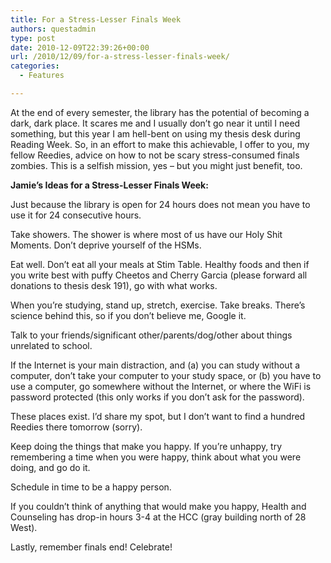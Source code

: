 ```yaml
---
title: For a Stress-Lesser Finals Week
authors: questadmin
type: post
date: 2010-12-09T22:39:26+00:00
url: /2010/12/09/for-a-stress-lesser-finals-week/
categories:
  - Features

---
```

At the end of every semester, the library has the potential of becoming a dark, dark place. It scares me and I usually don’t go near it until I need something, but this year I am hell-bent on using my thesis desk during Reading Week. So, in an effort to make this achievable, I offer to you, my fellow Reedies, advice on how to not be scary stress-consumed finals zombies. This is a selfish mission, yes – but you might just benefit, too.

**Jamie’s Ideas for a Stress-Lesser Finals Week:**

Just because the library is open for 24 hours does not mean you have to use it for 24 consecutive hours.

Take showers. The shower is where most of us have our Holy Shit Moments. Don’t deprive yourself of the HSMs.

Eat well. Don’t eat all your meals at Stim Table. Healthy foods and then if you write best with puffy Cheetos and Cherry Garcia (please forward all donations to thesis desk 191), go with what works.

When you’re studying, stand up, stretch, exercise. Take breaks. There’s science behind this, so if you don’t believe me, Google it.

Talk to your friends/significant other/parents/dog/other about things unrelated to school.

If the Internet is your main distraction, and (a) you can study without a computer, don’t take your computer to your study space, or (b) you have to use a computer, go somewhere without the Internet, or where the WiFi is password protected (this only works if you don’t ask for the password).

These places exist. I’d share my spot, but I don’t want to find a hundred Reedies there tomorrow (sorry).

Keep doing the things that make you happy. If you’re unhappy, try remembering a time when you were happy, think about what you were doing, and go do it.

Schedule in time to be a happy person.

If you couldn’t think of anything that would make you happy, Health and Counseling has drop-in hours 3-4 at the HCC (gray building north of 28 West).

Lastly, remember finals end! Celebrate!